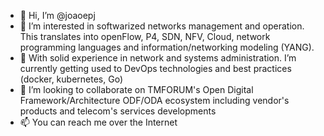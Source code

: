 - 👋 Hi, I’m @joaoepj
- 👀 I’m interested in softwarized networks management and operation. This translates into openFlow, P4, SDN, NFV, Cloud, network programming languages and information/networking modeling (YANG).
- 🌱 With solid experience in network and systems administration. I’m currently getting used to DevOps technologies and best practices (docker, kubernetes, Go)
- 💞️ I’m looking to collaborate on TMFORUM's Open Digital Framework/Architecture ODF/ODA ecosystem including vendor's products and telecom's services developments
- 📫 You can reach me over the Internet

<!---
joaoepj/joaoepj is a ✨ special ✨ repository because its `README.md` (this file) appears on your GitHub profile.
You can click the Preview link to take a look at your changes.
--->
